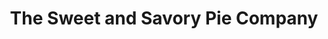 ---
title: "The Sweet and Savory Pie Company"
url: /alanson/the-sweet-and-savory-pie-company/
shop: bakery
---